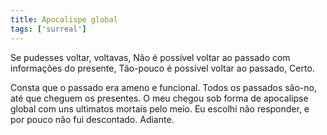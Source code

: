 ```yaml
---
title: Apocalispe global
tags: ['surreal']
---
```


Se pudesses voltar, voltavas, Não é possível voltar ao passado com informações do presente, Tão-pouco é possível voltar ao passado, Certo.

Consta que o passado era ameno e funcional. Todos os passados são-no, até que cheguem os presentes. O meu chegou sob forma de apocalipse global com uns ultimatos mortais pelo meio. Eu escolhi não responder, e por pouco não fui descontado. Adiante.
